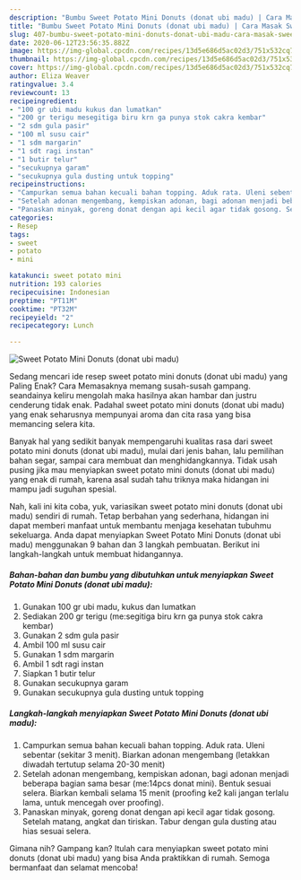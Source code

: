 ```yaml
---
description: "Bumbu Sweet Potato Mini Donuts (donat ubi madu) | Cara Masak Sweet Potato Mini Donuts (donat ubi madu) Yang Enak dan Simpel"
title: "Bumbu Sweet Potato Mini Donuts (donat ubi madu) | Cara Masak Sweet Potato Mini Donuts (donat ubi madu) Yang Enak dan Simpel"
slug: 407-bumbu-sweet-potato-mini-donuts-donat-ubi-madu-cara-masak-sweet-potato-mini-donuts-donat-ubi-madu-yang-enak-dan-simpel
date: 2020-06-12T23:56:35.882Z
image: https://img-global.cpcdn.com/recipes/13d5e686d5ac02d3/751x532cq70/sweet-potato-mini-donuts-donat-ubi-madu-foto-resep-utama.jpg
thumbnail: https://img-global.cpcdn.com/recipes/13d5e686d5ac02d3/751x532cq70/sweet-potato-mini-donuts-donat-ubi-madu-foto-resep-utama.jpg
cover: https://img-global.cpcdn.com/recipes/13d5e686d5ac02d3/751x532cq70/sweet-potato-mini-donuts-donat-ubi-madu-foto-resep-utama.jpg
author: Eliza Weaver
ratingvalue: 3.4
reviewcount: 13
recipeingredient:
- "100 gr ubi madu kukus dan lumatkan"
- "200 gr terigu mesegitiga biru krn ga punya stok cakra kembar"
- "2 sdm gula pasir"
- "100 ml susu cair"
- "1 sdm margarin"
- "1 sdt ragi instan"
- "1 butir telur"
- "secukupnya garam"
- "secukupnya gula dusting untuk topping"
recipeinstructions:
- "Campurkan semua bahan kecuali bahan topping. Aduk rata. Uleni sebentar (sekitar 3 menit). Biarkan adonan mengembang (letakkan diwadah tertutup selama 20-30 menit)"
- "Setelah adonan mengembang, kempiskan adonan, bagi adonan menjadi beberapa bagian sama besar (me:14pcs donat mini). Bentuk sesuai selera. Biarkan kembali selama 15 menit (proofing ke2 kali jangan terlalu lama, untuk mencegah over proofing)."
- "Panaskan minyak, goreng donat dengan api kecil agar tidak gosong. Setelah matang, angkat dan tiriskan. Tabur dengan gula dusting atau hias sesuai selera."
categories:
- Resep
tags:
- sweet
- potato
- mini

katakunci: sweet potato mini 
nutrition: 193 calories
recipecuisine: Indonesian
preptime: "PT11M"
cooktime: "PT32M"
recipeyield: "2"
recipecategory: Lunch

---
```



![Sweet Potato Mini Donuts (donat ubi madu)](https://img-global.cpcdn.com/recipes/13d5e686d5ac02d3/751x532cq70/sweet-potato-mini-donuts-donat-ubi-madu-foto-resep-utama.jpg)

Sedang mencari ide resep sweet potato mini donuts (donat ubi madu) yang Paling Enak? Cara Memasaknya memang susah-susah gampang. seandainya keliru mengolah maka hasilnya akan hambar dan justru cenderung tidak enak. Padahal sweet potato mini donuts (donat ubi madu) yang enak seharusnya mempunyai aroma dan cita rasa yang bisa memancing selera kita.

Banyak hal yang sedikit banyak mempengaruhi kualitas rasa dari sweet potato mini donuts (donat ubi madu), mulai dari jenis bahan, lalu pemilihan bahan segar, sampai cara membuat dan menghidangkannya. Tidak usah pusing jika mau menyiapkan sweet potato mini donuts (donat ubi madu) yang enak di rumah, karena asal sudah tahu triknya maka hidangan ini mampu jadi suguhan spesial.




Nah, kali ini kita coba, yuk, variasikan sweet potato mini donuts (donat ubi madu) sendiri di rumah. Tetap berbahan yang sederhana, hidangan ini dapat memberi manfaat untuk membantu menjaga kesehatan tubuhmu sekeluarga. Anda dapat menyiapkan Sweet Potato Mini Donuts (donat ubi madu) menggunakan 9 bahan dan 3 langkah pembuatan. Berikut ini langkah-langkah untuk membuat hidangannya.

<!--inarticleads1-->

##### Bahan-bahan dan bumbu yang dibutuhkan untuk menyiapkan Sweet Potato Mini Donuts (donat ubi madu):

1. Gunakan 100 gr ubi madu, kukus dan lumatkan
1. Sediakan 200 gr terigu (me:segitiga biru krn ga punya stok cakra kembar)
1. Gunakan 2 sdm gula pasir
1. Ambil 100 ml susu cair
1. Gunakan 1 sdm margarin
1. Ambil 1 sdt ragi instan
1. Siapkan 1 butir telur
1. Gunakan secukupnya garam
1. Gunakan secukupnya gula dusting untuk topping




<!--inarticleads2-->

##### Langkah-langkah menyiapkan Sweet Potato Mini Donuts (donat ubi madu):

1. Campurkan semua bahan kecuali bahan topping. Aduk rata. Uleni sebentar (sekitar 3 menit). Biarkan adonan mengembang (letakkan diwadah tertutup selama 20-30 menit)
1. Setelah adonan mengembang, kempiskan adonan, bagi adonan menjadi beberapa bagian sama besar (me:14pcs donat mini). Bentuk sesuai selera. Biarkan kembali selama 15 menit (proofing ke2 kali jangan terlalu lama, untuk mencegah over proofing).
1. Panaskan minyak, goreng donat dengan api kecil agar tidak gosong. Setelah matang, angkat dan tiriskan. Tabur dengan gula dusting atau hias sesuai selera.




Gimana nih? Gampang kan? Itulah cara menyiapkan sweet potato mini donuts (donat ubi madu) yang bisa Anda praktikkan di rumah. Semoga bermanfaat dan selamat mencoba!
